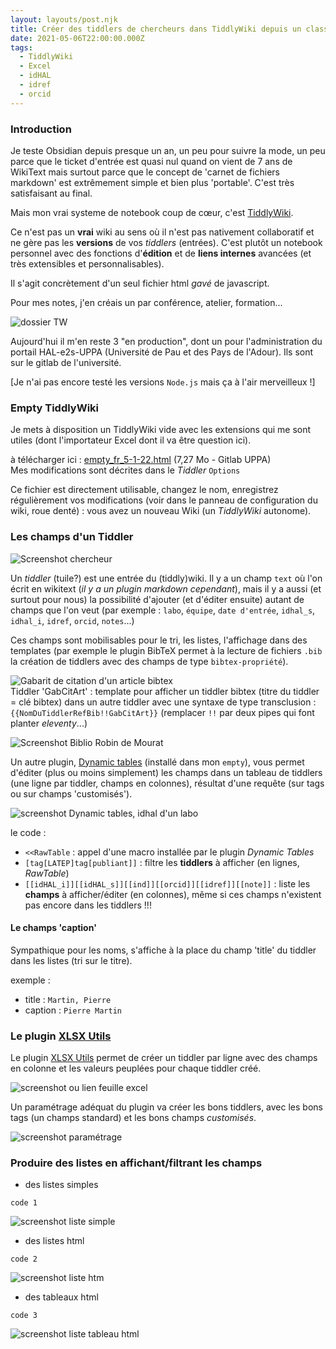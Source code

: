 ```yaml
---
layout: layouts/post.njk
title: Créer des tiddlers de chercheurs dans TiddlyWiki depuis un classeur Excel
date: 2021-05-06T22:00:00.000Z
tags:
  - TiddlyWiki
  - Excel
  - idHAL
  - idref
  - orcid
---
```


### Introduction

Je teste Obsidian depuis presque un an, un peu pour suivre la mode, un peu parce que le ticket d'entrée est quasi nul quand on vient de 7 ans de WikiText mais surtout parce que le concept de 'carnet de fichiers markdown' est extrêmement simple et bien plus 'portable'. C'est très satisfaisant au final. 

Mais mon vrai systeme de notebook coup de cœur, c'est [TiddlyWiki](https://tiddlywiki.com).

Ce n'est pas un **vrai** wiki au sens où il n'est pas nativement collaboratif et ne gère pas les **versions** de vos *tiddlers* (entrées). C'est plutôt un notebook personnel avec des fonctions d'**édition** et de **liens internes** avancées (et très extensibles et personnalisables).

Il s'agit concrètement d'un seul fichier html *gavé* de javascript. 

Pour mes notes, j'en créais un par conférence, atelier, formation... 

![dossier TW](/img/TW-Excel/tiddly1.png)  

Aujourd'hui il m'en reste 3 "en production", dont un pour l'administration du portail HAL-e2s-UPPA (Université de Pau et des Pays de l'Adour). Ils sont sur le gitlab de l'université.  

[Je n'ai pas encore testé les versions `Node.js` mais ça à l'air merveilleux !]

### Empty TiddlyWiki

Je mets à disposition un TiddlyWiki vide avec les extensions qui me sont utiles (dont l'importateur Excel dont il va être question ici).

à télécharger ici : [empty_fr_5-1-22.html](https://git.univ-pau.fr/jrabaud001/tw/-/blob/master/empty_fr_5-1-22.html)  (7,27 Mo - Gitlab UPPA)  
Mes modifications sont décrites dans le *Tiddler* `Options`

Ce fichier est directement utilisable, changez le nom, enregistrez régulièrement vos modifications (voir dans le panneau de configuration du wiki, roue denté) : vous avez un nouveau Wiki (un *TiddlyWiki* autonome).

### Les champs d'un Tiddler

![Screenshot chercheur](/img/TW-Excel/TW-champsChercheurs.png)

Un *tiddler* (tuile?) est une entrée du (tiddly)wiki. Il y a un champ `text` où l'on écrit en wikitext (*il y a un plugin markdown cependant*), mais il y a aussi (et surtout pour nous) la possibilité d'ajouter (et d'éditer ensuite) autant de champs que l'on veut (par exemple : `labo`, `équipe`, `date d'entrée`, `idhal_s`, `idhal_i`, `idref`, `orcid`, `notes`...)

Ces champs sont mobilisables pour le tri, les listes, l'affichage dans des templates (par exemple le plugin BibTeX permet à la lecture de fichiers `.bib` la création de tiddlers avec des champs de type `bibtex-propriété`).

![Gabarit de citation d'un article bibtex](/img/TW-Excel/tw-bibtex-gabcitart.png)  
Tiddler 'GabCitArt' : template pour afficher un tiddler bibtex (titre du tiddler = clé bibtex) dans un autre tiddler avec une syntaxe de type transclusion : `{{NomDuTiddlerRefBib!!GabCitArt}}` (remplacer `!!` par deux pipes qui font planter *eleventy*...)

![Screenshot Biblio Robin de Mourat]()

Un autre plugin, [Dynamic tables](https://ooktech.com/jed/ExampleWikis/DynamicTables/) (installé dans mon `empty`), vous permet d'éditer (plus ou moins simplement) les champs dans un tableau de tiddlers (une ligne par tiddler, champs en colonnes), résultat d'une requête (sur tags ou sur champs 'customisés').

![screenshot Dynamic tables, idhal d'un labo](/img/TW-Excel/tw-dynamictables.png)

le code : 
- `<<RawTable` : appel d'une macro installée par le plugin *Dynamic Tables*
- `[tag[LATEP]tag[publiant]]` : filtre les **tiddlers** à afficher (en lignes, *RawTable*)
- `[[idHAL_i]][[idHAL_s]][[ind]][[orcid]][[idref]][[note]]` : liste les **champs** à afficher/éditer (en colonnes), même si ces champs n'existent pas encore dans les tiddlers !!!

#### Le champs 'caption'

Sympathique pour les noms, s'affiche à la place du champ 'title' du tiddler dans les listes (tri sur le titre).

exemple :
- title : `Martin, Pierre`
- caption : `Pierre Martin`


### Le plugin [XLSX Utils](http://tiddlywiki.com/prerelease/editions/xlsx-utils/)

Le plugin [XLSX Utils](http://tiddlywiki.com/prerelease/editions/xlsx-utils/) permet de créer un tiddler par ligne avec des champs en colonne et les valeurs peuplées pour chaque tiddler créé.

![screenshot ou lien feuille excel]()

Un paramétrage adéquat du plugin va créer les bons tiddlers, avec les bons tags (un champs standard) et les bons champs *customisés*.

![screenshot paramétrage](/img/TW-Excel/tw-xlsxutils.png)

### Produire des listes en affichant/filtrant les champs

- des listes simples

```
code 1
```

![screenshot liste simple]()

- des listes html

```
code 2
```

![screenshot liste htm]()

- des tableaux html

```
code 3
```

![screenshot liste tableau html]()



